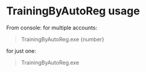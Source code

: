 # TrainingByAutoReg usage
From console:
 for multiple accounts:
>TrainingByAutoReg.exe {number}

for just one:
>TrainingByAutoReg.exe
